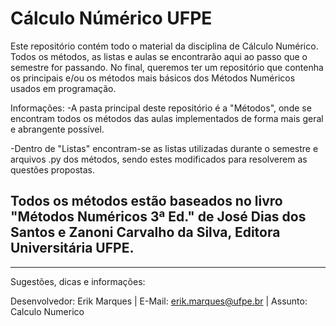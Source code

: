 # Cálculo Númérico UFPE
Este repositório contém todo o material da disciplina de Cálculo Numérico. 
Todos os métodos, as listas e aulas se encontrarão aqui ao passo que o semestre for passando. No final, queremos ter um repositório que contenha os principais e/ou os métodos mais básicos dos Métodos Numéricos usados em programação.

Informações:
-A pasta principal deste repositório é a "Métodos", onde se encontram todos os métodos das aulas implementados de forma mais geral e abrangente possível.

-Dentro de "Listas" encontram-se as listas utilizadas durante o semestre e arquivos .py dos métodos, sendo estes modificados para resolverem as questões propostas.

## Todos os métodos estão baseados no livro "Métodos Numéricos 3ª Ed." de José Dias dos Santos e Zanoni Carvalho da Silva, Editora Universitária UFPE.
--------------------------------------------------------------------------------------------------------------------------------
Sugestões, dicas e informações:

Desenvolvedor: Erik Marques | 
E-Mail: erik.marques@ufpe.br | 
Assunto: Calculo Numerico
